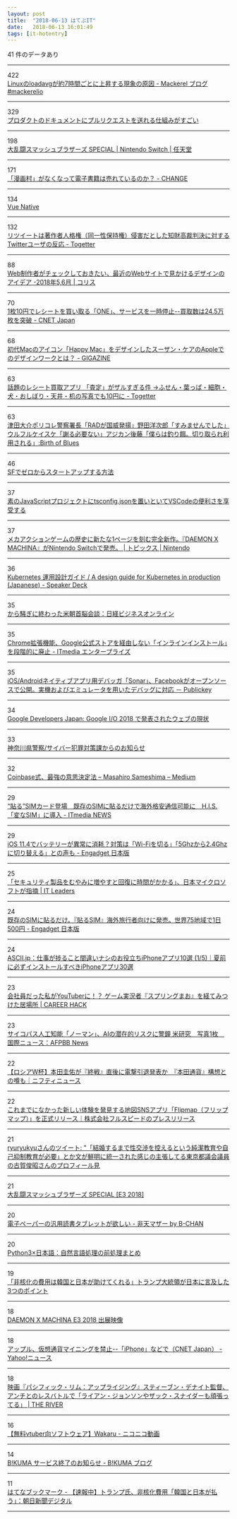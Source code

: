 ```yaml
---
layout: post
title:  "2018-06-13 はてぶIT"
date:   2018-06-13 16:01:49
tags: [it-hotentry]
---
```

41 件のデータあり

<hr><div class="row">
<div class="col-1"><span class="badge badge-pill badge-success h2">422</span></div>
<div class="col-11"><a href='https://mackerel.io/ja/blog/entry/tech/high-loadavg-every-7-hours' target='_blank'>Linuxのloadavgが約7時間ごとに上昇する現象の原因 - Mackerel ブログ #mackerelio</a></div>
</div>
<hr>
<div class="row">
<div class="col-1"><span class="badge badge-pill badge-success h2">329</span></div>
<div class="col-11"><a href='https://qiita.com/amay077/items/8823376f307235a7f651' target='_blank'>プロダクトのドキュメントにプルリクエストを送れる仕組みがすごい</a></div>
</div>
<hr>
<div class="row">
<div class="col-1"><span class="badge badge-pill badge-success h2">198</span></div>
<div class="col-11"><a href='https://www.smashbros.com/ja_JP/index.html' target='_blank'>大乱闘スマッシュブラザーズ SPECIAL | Nintendo Switch | 任天堂</a></div>
</div>
<hr>
<div class="row">
<div class="col-1"><span class="badge badge-pill badge-success h2">171</span></div>
<div class="col-11"><a href='http://www.misokichi.com/chinge/2018/06/post-301.html' target='_blank'>「漫画村」がなくなって電子書籍は売れているのか？ - CHANGE</a></div>
</div>
<hr>
<div class="row">
<div class="col-1"><span class="badge badge-pill badge-success h2">134</span></div>
<div class="col-11"><a href='https://vue-native.io/' target='_blank'>Vue Native</a></div>
</div>
<hr>
<div class="row">
<div class="col-1"><span class="badge badge-pill badge-success h2">132</span></div>
<div class="col-11"><a href='https://togetter.com/li/1236554' target='_blank'>リツイートは著作者人格権（同一性保持権）侵害だとした知財高裁判決に対するTwitterユーザの反応 - Togetter</a></div>
</div>
<hr>
<div class="row">
<div class="col-1"><span class="badge badge-pill badge-success h2">88</span></div>
<div class="col-11"><a href='https://coliss.com/articles/build-websites/operation/design/6-essential-design-trends-2018-june.html' target='_blank'>Web制作者がチェックしておきたい、最近のWebサイトで見かけるデザインのアイデア -2018年5,6月 | コリス</a></div>
</div>
<hr>
<div class="row">
<div class="col-1"><span class="badge badge-pill badge-success h2">70</span></div>
<div class="col-11"><a href='https://japan.cnet.com/article/35120737/' target='_blank'>1枚10円でレシートを買い取る「ONE」、サービスを一時停止--買取数は24.5万枚を突破 - CNET Japan</a></div>
</div>
<hr>
<div class="row">
<div class="col-1"><span class="badge badge-pill badge-success h2">68</span></div>
<div class="col-11"><a href='https://gigazine.net/news/20180612-susan-kare-design-work-for-apple/' target='_blank'>初代Macのアイコン「Happy Mac」をデザインしたスーザン・ケアのAppleでのデザインワークとは？ - GIGAZINE</a></div>
</div>
<hr>
<div class="row">
<div class="col-1"><span class="badge badge-pill badge-success h2">63</span></div>
<div class="col-11"><a href='https://togetter.com/li/1236562' target='_blank'>話題のレシート買取アプリ 「査定」がザルすぎる件 →ふせん・葉っぱ・細胞・犬・おしぼり・天井・机の写真でも10円に - Togetter</a></div>
</div>
<hr>
<div class="row">
<div class="col-1"><span class="badge badge-pill badge-success h2">63</span></div>
<div class="col-11"><a href='http://birthofblues.livedoor.biz/archives/51686582.html' target='_blank'>津田大介ポリコレ警察署長「RADが国威発揚」野田洋次郎「すみませんでした」ウルフルケイスケ「謝る必要ない」アジカン後藤「僕らは釣り餌。切り取られ利用される」:Birth of Blues</a></div>
</div>
<hr>
<div class="row">
<div class="col-1"><span class="badge badge-pill badge-success h2">46</span></div>
<div class="col-11"><a href='https://www.sfjpstartup.com/' target='_blank'>SFでゼロからスタートアップする方法</a></div>
</div>
<hr>
<div class="row">
<div class="col-1"><span class="badge badge-pill badge-success h2">37</span></div>
<div class="col-11"><a href='https://qiita.com/terrierscript/items/a9826bc58d550d1b2764' target='_blank'>素のJavaScriptプロジェクトにtsconfig.jsonを置いといてVSCodeの便利さを享受する</a></div>
</div>
<hr>
<div class="row">
<div class="col-1"><span class="badge badge-pill badge-success h2">37</span></div>
<div class="col-11"><a href='https://topics.nintendo.co.jp/c/article/05a3b6b7-6869-11e8-b9c0-063b7ac45a6d.html' target='_blank'>メカアクションゲームの歴史に新たな1ページを刻む完全新作。『DAEMON X MACHINA』がNintendo Switchで発売。 | トピックス | Nintendo</a></div>
</div>
<hr>
<div class="row">
<div class="col-1"><span class="badge badge-pill badge-success h2">36</span></div>
<div class="col-11"><a href='https://speakerdeck.com/spesnova/a-design-guide-for-kubernetes-in-production-japanese?slide=1' target='_blank'>Kubernetes 運用設計ガイド / A design guide for Kubernetes in production (Japanese) - Speaker Deck</a></div>
</div>
<hr>
<div class="row">
<div class="col-1"><span class="badge badge-pill badge-success h2">35</span></div>
<div class="col-11"><a href='http://business.nikkeibp.co.jp/atcl/report/15/226331/061200185/' target='_blank'>から騒ぎに終わった米朝首脳会談：日経ビジネスオンライン</a></div>
</div>
<hr>
<div class="row">
<div class="col-1"><span class="badge badge-pill badge-success h2">35</span></div>
<div class="col-11"><a href='http://www.itmedia.co.jp/enterprise/articles/1806/13/news072.html' target='_blank'>Chrome拡張機能、Google公式ストアを経由しない「インラインインストール」を段階的に廃止 - ITmedia エンタープライズ</a></div>
</div>
<hr>
<div class="row">
<div class="col-1"><span class="badge badge-pill badge-success h2">35</span></div>
<div class="col-11"><a href='https://www.publickey1.jp/blog/18/iosandroidsonarfacebook.html' target='_blank'>iOS/Androidネイティブアプリ用デバッガ「Sonar」、Facebookがオープンソースで公開。実機およびエミュレータを用いたデバッグに対応 － Publickey</a></div>
</div>
<hr>
<div class="row">
<div class="col-1"><span class="badge badge-pill badge-success h2">34</span></div>
<div class="col-11"><a href='https://developers-jp.googleblog.com/2018/06/the-state-of-web-at-google-io-2018.html?m=1' target='_blank'>Google Developers Japan: Google I/O 2018 で発表されたウェブの現状</a></div>
</div>
<hr>
<div class="row">
<div class="col-1"><span class="badge badge-pill badge-success h2">33</span></div>
<div class="col-11"><a href='https://www.police.pref.kanagawa.jp/mes/mesd7003.htm' target='_blank'>神奈川県警察/サイバー犯罪対策課からのお知らせ</a></div>
</div>
<hr>
<div class="row">
<div class="col-1"><span class="badge badge-pill badge-success h2">32</span></div>
<div class="col-11"><a href='https://medium.com/@masahirosameshima/a7d2e79443b1' target='_blank'>Coinbase式、最強の意思決定法 – Masahiro Sameshima – Medium</a></div>
</div>
<hr>
<div class="row">
<div class="col-1"><span class="badge badge-pill badge-success h2">29</span></div>
<div class="col-11"><a href='http://www.itmedia.co.jp/news/articles/1806/12/news100.html' target='_blank'>“貼る”SIMカード登場　既存のSIMに貼るだけで海外格安通信可能に　H.I.S.「変なSIM」に導入 - ITmedia NEWS</a></div>
</div>
<hr>
<div class="row">
<div class="col-1"><span class="badge badge-pill badge-success h2">29</span></div>
<div class="col-11"><a href='https://japanese.engadget.com/2018/06/12/ios-11-4-wi-fi-5ghz-2-4ghz/' target='_blank'>iOS 11.4でバッテリーが異常に消耗？対策は「Wi-Fiを切る」「5Ghzから2.4Ghzに切り替える」との声も - Engadget 日本版</a></div>
</div>
<hr>
<div class="row">
<div class="col-1"><span class="badge badge-pill badge-success h2">25</span></div>
<div class="col-11"><a href='https://it.impressbm.co.jp/articles/-/16234' target='_blank'>「セキュリティ製品をむやみに増やすと回復に時間がかかる」、日本マイクロソフトが指摘 | IT Leaders</a></div>
</div>
<hr>
<div class="row">
<div class="col-1"><span class="badge badge-pill badge-success h2">24</span></div>
<div class="col-11"><a href='https://japanese.engadget.com/2018/06/12/sim-sim-75-1-500/' target='_blank'>既存のSIMに貼るだけ。『貼るSIM』海外旅行者向けに発売。世界75地域で1日500円 - Engadget 日本版</a></div>
</div>
<hr>
<div class="row">
<div class="col-1"><span class="badge badge-pill badge-success h2">24</span></div>
<div class="col-11"><a href='http://ascii.jp/elem/000/001/687/1687813/' target='_blank'>ASCII.jp：仕事が捗ること間違いナシのお役立ちiPhoneアプリ10選 (1/5)｜夏前に必ずインストールすべきiPhoneアプリ30選</a></div>
</div>
<hr>
<div class="row">
<div class="col-1"><span class="badge badge-pill badge-success h2">23</span></div>
<div class="col-11"><a href='http://careerhack.en-japan.com/report/detail/974' target='_blank'>会社員だった私がYouTuberに！？ ゲーム実況者『スプリングまお』を経てみつけた居場所 | CAREER HACK</a></div>
</div>
<hr>
<div class="row">
<div class="col-1"><span class="badge badge-pill badge-success h2">23</span></div>
<div class="col-11"><a href='http://www.afpbb.com/articles/-/3178337' target='_blank'>サイコパス人工知能「ノーマン」、AIの潜在的リスクに警鐘 米研究　写真1枚　国際ニュース：AFPBB News</a></div>
</div>
<hr>
<div class="row">
<div class="col-1"><span class="badge badge-pill badge-success h2">22</span></div>
<div class="col-11"><a href='https://news.nifty.com/article/sports/soccer/12104-106061/' target='_blank'>【ロシアW杯】本田圭佑が『終戦』直後に電撃引退発表か　『本田通貨』構想との噂も｜ニフティニュース</a></div>
</div>
<hr>
<div class="row">
<div class="col-1"><span class="badge badge-pill badge-success h2">22</span></div>
<div class="col-11"><a href='https://prtimes.jp/main/html/rd/p/000000086.000018628.html' target='_blank'>これまでになかった新しい体験を発見する地図SNSアプリ「Flipmap（フリップマップ）」を正式リリース｜株式会社フルスピードのプレスリリース</a></div>
</div>
<hr>
<div class="row">
<div class="col-1"><span class="badge badge-pill badge-success h2">21</span></div>
<div class="col-11"><a href='http://twitter.com/ryuryukyu/status/1006009193004847104' target='_blank'>ryuryukyuさんのツイート: "「結婚するまで性交渉を控えるという純潔教育や自己抑制教育が必要」とか文が鮮明に統一された感じの主張してる東京都議会議員の古賀俊昭さんのプロフィール見</a></div>
</div>
<hr>
<div class="row">
<div class="col-1"><span class="badge badge-pill badge-success h2">21</span></div>
<div class="col-11"><a href='http://www.youtube.com/watch?v=VjAsmfiIK3E' target='_blank'>大乱闘スマッシュブラザーズ SPECIAL [E3 2018]</a></div>
</div>
<hr>
<div class="row">
<div class="col-1"><span class="badge badge-pill badge-success h2">20</span></div>
<div class="col-11"><a href='http://www.b-chan.jp/entry/book/general-purpose-e-ink-tablet' target='_blank'>電子ペーパーの汎用読書タブレットが欲しい - 非天マザー by B-CHAN</a></div>
</div>
<hr>
<div class="row">
<div class="col-1"><span class="badge badge-pill badge-success h2">20</span></div>
<div class="col-11"><a href='https://qiita.com/chamao/items/7edaba62b120a660657e' target='_blank'>Python3×日本語：自然言語処理の前処理まとめ</a></div>
</div>
<hr>
<div class="row">
<div class="col-1"><span class="badge badge-pill badge-success h2">19</span></div>
<div class="col-11"><a href='https://www.buzzfeed.com/jp/saoriibuki/trump-on-japan' target='_blank'>「非核化の費用は韓国と日本が助けてくれる」トランプ大統領が日本に言及した3つのポイント</a></div>
</div>
<hr>
<div class="row">
<div class="col-1"><span class="badge badge-pill badge-success h2">18</span></div>
<div class="col-11"><a href='http://www.youtube.com/watch?v=XGYr5KmE40E' target='_blank'>DAEMON X MACHINA E3 2018 出展映像</a></div>
</div>
<hr>
<div class="row">
<div class="col-1"><span class="badge badge-pill badge-success h2">18</span></div>
<div class="col-11"><a href='https://headlines.yahoo.co.jp/hl?a=20180612-35120658-cnetj-sci' target='_blank'>アップル、仮想通貨マイニングを禁止--「iPhone」などで（CNET Japan） - Yahoo!ニュース</a></div>
</div>
<hr>
<div class="row">
<div class="col-1"><span class="badge badge-pill badge-success h2">18</span></div>
<div class="col-11"><a href='https://theriver.jp/deknight-vs-hater/' target='_blank'>映画『パシフィック・リム：アップライジング』スティーブン・デナイト監督、アンチとのレスバトルで「ライアン・ジョンソンやザック・スナイダーも頑張ってる」 | THE RIVER</a></div>
</div>
<hr>
<div class="row">
<div class="col-1"><span class="badge badge-pill badge-success h2">16</span></div>
<div class="col-11"><a href='http://www.nicovideo.jp/watch/sm33325797' target='_blank'>【無料vtuber向ソフトウェア】Wakaru - ニコニコ動画</a></div>
</div>
<hr>
<div class="row">
<div class="col-1"><span class="badge badge-pill badge-success h2">14</span></div>
<div class="col-11"><a href='http://bkumagirls.hatenastaff.com/entry/2018/06/12/144009' target='_blank'>B!KUMA サービス終了のお知らせ - B!KUMA ブログ</a></div>
</div>
<hr>
<div class="row">
<div class="col-1"><span class="badge badge-pill badge-success h2">11</span></div>
<div class="col-11"><a href='http://b.hatena.ne.jp/entry/s/www.asahi.com/articles/ASL6D4J2VL6DUHBI02J.html' target='_blank'>はてなブックマーク - 【速報中】トランプ氏、非核化費用「韓国と日本が払う」：朝日新聞デジタル</a></div>
</div>
<hr>
